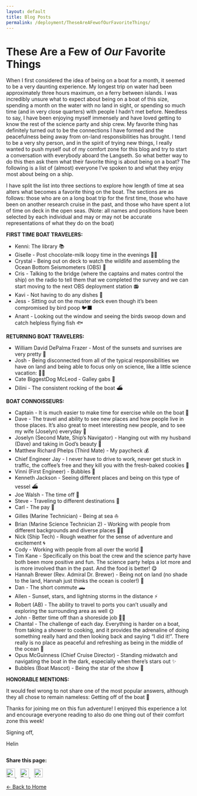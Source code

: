 ```yaml
---
layout: default
title: Blog Posts
permalink: /deployment/TheseAreAFewofOurFavoriteThings/
---
```



<style>
  header {
    background-color: #0077be !important;
    background-image: linear-gradient(120deg, #003973, #0077be, #00c6ff) !important;
  }
</style>

# These Are a Few of *Our* Favorite Things

When I first considered the idea of being on a boat for a month, it seemed to be a very
daunting experience. My longest trip on water had been approximately three hours maximum, on
a ferry between islands. I was incredibly unsure what to expect about being on a boat of this size,
spending a month on the water with no land in sight, or spending so much time (and in very close
quarters) with people I hadn’t met before. Needless to say, I have been enjoying myself
immensely and have loved getting to know the rest of the science party and ship crew. My
favorite thing has definitely turned out to be the connections I have formed and the peacefulness
being away from on-land responsibilities has brought. I tend to be a very shy person, and in the
spirit of trying new things, I really wanted to push myself out of my comfort zone for this blog
and try to start a conversation with everybody aboard the Langseth. So what better way to do this
then ask them what their favorite thing is about being on a boat? The following is a list of
(almost) everyone I’ve spoken to and what they enjoy most about being on a ship.

I have split the list into three sections to explore how length of time at sea alters what
becomes a favorite thing on the boat. The sections are as follows: those who are on a long boat
trip for the first time, those who have been on another research cruise in the past, and those who
have spent a lot of time on deck in the open seas. (Note: all names and positions have been
selected by each individual and may or may not be accurate representations of what they do on
the boat)

**FIRST TIME BOAT TRAVELERS:**

- Kenni: The library 📚
- Giselle - Post chocolate-milk loopy time in the evenings 🍫🥛
- Crystal - Being out on deck to watch the wildlife and assembling the Ocean Bottom Seismometers (OBS) 🔩
- Cris - Talking to the bridge (where the captains and mates control the ship) on the radio to tell them that we completed the survey and we can start moving to the next OBS deployment station 📻
- Kavi - Not having to do any dishes ️🍴
- Jess - Sitting out on the muster deck even though it’s been compromised by bird poop 🐦‍⬛
- Anant - Looking out the window and seeing the birds swoop down and catch helpless flying fish 🐟

**RETURNING BOAT TRAVELERS:**
- William David DePalma Frazer - Most of the sunsets and sunrises are very pretty 🌅
- Josh - Being disconnected from all of the typical responsibilities we have on land and being able to focus only on science, like a little science vacation:	🧑‍🏫
- Cate BiggestDog McLeod - Galley gabs 💬
- Dilini - The consistent rocking of the boat ⛴️

**BOAT CONNOISSEURS:**
- Captain - It is much easier to make time for exercise while on the boat 🏃
- Dave - The travel and ability to see new places and how people live in those places. It’s also great to meet interesting new people, and to see my wife (Joselyn) everyday 🤗
- Joselyn (Second Mate, Ship’s Navigator) - Hanging out with my husband (Dave) and taking in
God’s beauty ️🌌
- Matthew Richard Phelps (Third Mate) - My paycheck 💰
- Chief Engineer Jay - I never have to drive to work, never get stuck in traffic, the coffee’s free and
they kill you with the fresh-baked cookies 🍪
- Vinni (First Engineer) - Bubbles 🫧
- Kenneth Jackson - Seeing different places and being on this type of vessel ⛴️
- Joe Walsh - The time off 💆
- Steve - Traveling to different destinations 🧳
- Carl - The pay 💸
- Gilles (Marine Technician) - Being at sea ⛵
- Brian (Marine Science Technician 2) - Working with people from different backgrounds and
diverse places ️💂‍♂️
- Nick (Ship Tech) - Rough weather for the sense of adventure and excitement ️🌀
- Cody - Working with people from all over the world 🤠
- Tim Kane - Specifically on this boat the crew and the science party have both been more positive
and fun. The science party helps a lot more and is more involved than in the past. And the food is
better! 😋
- Hannah Brewer (Rev. Admiral Dr. Brewer) - Being not on land (no shade to the land, Hannah
just thinks the ocean is cooler!) 🌊
- Dan - The short commute 🛻
- Allen - Sunset, stars, and lightning storms in the distance ️⚡
- Robert (AB) - The ability to travel to ports you can’t usually and exploring the surrounding area
as well 🌞
- John - Better time off than a shoreside job ‍👨‍🍳
- Chantal - The challenge of each day. Everything is harder on a boat, from taking a shower to
cooking, and it provides the adrenaline of doing something really hard and then looking back and
saying “I did it!”. There really is no place as peaceful and refreshing as being in the middle of the
ocean 🥳
- Opus McGuinness (Chief Cruise Director) - Standing midwatch and navigating the boat in the
dark, especially when there’s stars out ✨
- Bubbles (Boat Mascot) - Being the star of the show 🤩

**HONORABLE MENTIONS:**

It would feel wrong to not share one of the most popular answers, although they all chose to
remain nameless: Getting off of the boat 🧘

Thanks for joining me on this fun adventure! I enjoyed this experience a lot and encourage
everyone reading to also do one thing out of their comfort zone this week!

Signing off,

Helin


<div style="margin-top: 2em;">
  <p><strong>Share this page:</strong></p>
  <a href="https://twitter.com/intent/tweet?url={{ page.url | absolute_url }}&text={{ page.title | uri_escape }}" target="_blank" style="margin-right: 10px;">
    <img src="https://cdn.jsdelivr.net/npm/simple-icons@v5/icons/twitter.svg" alt="Twitter" width="24" height="24">
  </a>
  <a href="https://www.facebook.com/sharer/sharer.php?u={{ page.url | absolute_url }}" target="_blank" style="margin-right: 10px;">
    <img src="https://cdn.jsdelivr.net/npm/simple-icons@v5/icons/facebook.svg" alt="Facebook" width="24" height="24">
  </a>
  <a href="https://www.linkedin.com/shareArticle?mini=true&url={{ page.url | absolute_url }}&title={{ page.title | uri_escape }}" target="_blank">
    <img src="https://cdn.jsdelivr.net/npm/simple-icons@v5/icons/linkedin.svg" alt="LinkedIn" width="24" height="24">
  </a>
</div>


[← Back to Home](/)
